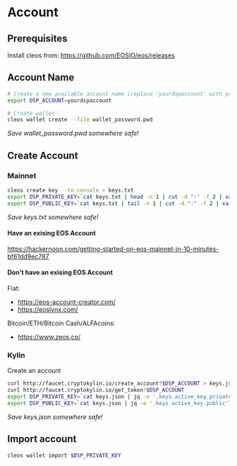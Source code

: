 Account
=======

## Prerequisites
Install cleos from: https://github.com/EOSIO/eos/releases

## Account Name

```bash
# Create a new available account name (replace 'yourdspaccount' with your account name):
export DSP_ACCOUNT=yourdspaccount

# Create wallet
cleos wallet create --file wallet_password.pwd
```
*Save wallet_password.pwd somewhere safe!*

## Create Account
### Mainnet

```bash
cleos create key --to-console > keys.txt
export DSP_PRIVATE_KEY=`cat keys.txt | head -n 1 | cut -d ":" -f 2 | xargs echo`
export DSP_PUBLIC_KEY=`cat keys.txt | tail -n 1 | cut -d ":" -f 2 | xargs echo`
```
*Save keys.txt somewhere safe!*

#### Have an exising EOS Account
https://hackernoon.com/getting-started-on-eos-mainnet-in-10-minutes-bf61dd9ec787

#### Don't have an exising EOS Account
Fiat:
- https://eos-account-creator.com/
- https://eoslynx.com/

Bitcoin/ETH/Bitcoin Cash/ALFAcoins:
- https://www.zeos.co/

### Kylin
Create an account
```bash
curl http://faucet.cryptokylin.io/create_account?$DSP_ACCOUNT > keys.json
curl http://faucet.cryptokylin.io/get_token?$DSP_ACCOUNT
export DSP_PRIVATE_KEY=`cat keys.json | jq -e '.keys.active_key.private'`
export DSP_PUBLIC_KEY=`cat keys.json | jq -e '.keys.active_key.public'`
```
*Save keys.json somewhere safe!*

## Import account
```bash
cleos wallet import $DSP_PRIVATE_KEY
```
